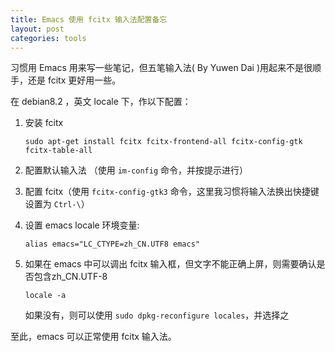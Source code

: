 ```yaml
---
title: Emacs 使用 fcitx 输入法配置备忘
layout: post
categories: tools
---
```


习惯用 Emacs 用来写一些笔记，但五笔输入法( By Yuwen Dai )用起来不是很顺手，还是 fcitx 更好用一些。

在 debian8.2 ，英文 locale 下，作以下配置：

1. 安装 fcitx

   ```shell
   sudo apt-get install fcitx fcitx-frontend-all fcitx-config-gtk fcitx-table-all
   ```
2. 配置默认输入法 （使用 `im-config` 命令，并按提示进行）

3. 配置 fcitx（使用 `fcitx-config-gtk3` 命令，这里我习惯将输入法换出快捷键设置为 `Ctrl-\`）

4. 设置 emacs locale 环境变量:

	```shell
	alias emacs="LC_CTYPE=zh_CN.UTF8 emacs"
	```
	
5. 如果在 emacs 中可以调出 fcitx 输入框，但文字不能正确上屏，则需要确认是否包含zh_CN.UTF-8

	```
	locale -a
	```
	
	如果没有，则可以使用 `sudo dpkg-reconfigure locales`，并选择之
	
至此，emacs 可以正常使用 fcitx 输入法。


